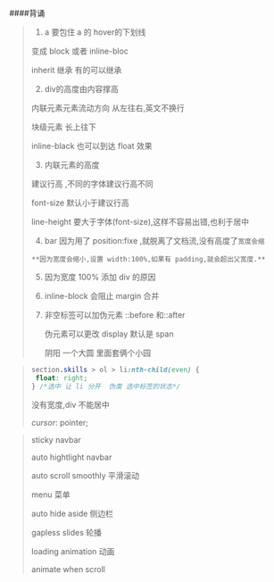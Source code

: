 ####背诵

> 1. a 要包住 a 的 hover的下划线
>
> 变成 block 或者 inline-bloc
>
> inherit 继承 有的可以继承
>
> 2. div的高度由内容撑高
>
>  内联元素元素流动方向 从左往右,英文不换行
>
>  块级元素 长上往下
>
>  inline-black 也可以到达 float 效果
>
> 3. 内联元素的高度
>
>  建议行高 ,不同的字体建议行高不同
>
>  font-size 默认小于建议行高
>
>   line-height 要大于字体(font-size),这样不容易出错,也利于居中
>
> 4. bar 因为用了 position:fixe ,就脱离了文档流,没有高度了`宽度会缩`
>
> ​	`**因为宽度会缩小,设置 width:100%,如果有 padding,就会超出父宽度.**`
>
> 5. 因为宽度 100% 添加 div 的原因
>
> 6. inline-block 会阻止 margin 合并
>
> 7. 非空标签可以加伪元素  ::before 和::after
>
>     伪元素可以更改 display  默认是 span
>
>    阴阳  一个大圆 里面套俩个小园

>
>
>```css
>section.skills > ol > li:nth-child(even) {
>  float: right;
>} /*选中 让 li 分开  伪类 选中标签的状态*/
>```
>
>  
>
>没有宽度,div 不能居中
>
>  *cursor*: pointer;

> sticky navbar
>
> auto hightlight navbar
>
> auto scroll smoothly 平滑滚动
>
> menu 菜单
>
> auto hide aside  侧边栏
>
> gapless slides  轮播
>
> loading animation  动画
>
> animate when scroll